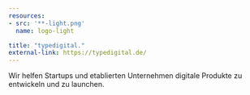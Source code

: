 ```yaml
---
resources:
- src: '**-light.png'
  name: logo-light

title: "typedigital."
external-link: https://typedigital.de/
---
```


Wir helfen Startups und etablierten Unternehmen digitale Produkte zu entwickeln und zu launchen.
